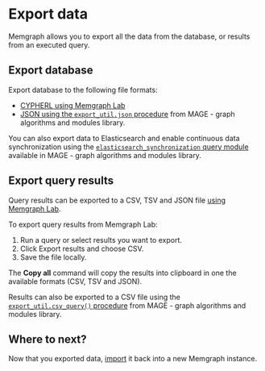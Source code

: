 #  Export data

Memgraph allows you to export all the data from the database, or results from an executed query.

## Export database

Export database to the following file formats:
- [CYPHERL using Memgraph Lab](/data-visualization/user-manual#import--export)
- [JSON using the `export_util.json` procedure](/advanced-algorithms/available-algorithms/export_util) from MAGE - graph algorithms and modules library.

You can also export data to Elasticsearch and enable continuous data
synchronization using the [`elasticsearch_synchronization` query
module](/advanced-algorithms/available-algorithms/elasticsearch_synchronization)
available in MAGE - graph algorithms and modules library. 

## Export query results

Query results can be exported to a CSV, TSV and JSON file [using Memgraph Lab](/data-visualization/user-manual#data-results).

To export query results from Memgraph Lab: 
1. Run a query or select results you want to export.
2. Click Export results and choose CSV.
3. Save the file locally.

The **Copy all** command will copy the results into clipboard in one the
available formats (CSV, TSV and JSON).

Results can also be exported to a CSV file using the [`export_util.csv_query()`
procedure](/advanced-algorithms/available-algorithms/export_util#csv_queryquery-file_path-stream)
from MAGE - graph algorithms and modules library.

## Where to next?

Now that you exported data, [import](/data-migration) it back into a new
Memgraph instance.